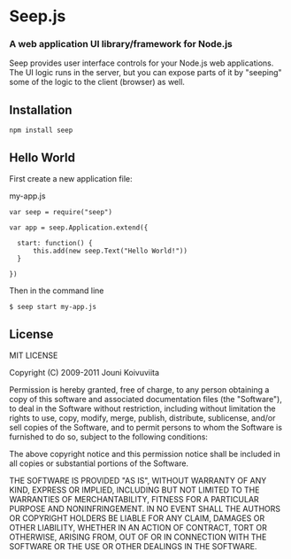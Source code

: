# Seep.js
### A web application UI library/framework for Node.js

Seep provides user interface controls for your Node.js web applications. The UI logic runs in the server, but you can expose parts of it by "seeping" some of the logic to the client (browser) as well.

## Installation

    npm install seep

## Hello World

First create a new application file:

my-app.js

    var seep = require("seep")
    
    var app = seep.Application.extend({
    
  	  start: function() {
  		  this.add(new seep.Text("Hello World!"))
  	  }
    
    })

Then in the command line

    $ seep start my-app.js


## License

MIT LICENSE

Copyright (C) 2009-2011 Jouni Koivuviita

Permission is hereby granted, free of charge, to any person obtaining a copy of
this software and associated documentation files (the "Software"), to deal in
the Software without restriction, including without limitation the rights to
use, copy, modify, merge, publish, distribute, sublicense, and/or sell copies
of the Software, and to permit persons to whom the Software is furnished to do
so, subject to the following conditions:

The above copyright notice and this permission notice shall be included in all
copies or substantial portions of the Software.

THE SOFTWARE IS PROVIDED "AS IS", WITHOUT WARRANTY OF ANY KIND, EXPRESS OR
IMPLIED, INCLUDING BUT NOT LIMITED TO THE WARRANTIES OF MERCHANTABILITY,
FITNESS FOR A PARTICULAR PURPOSE AND NONINFRINGEMENT. IN NO EVENT SHALL THE
AUTHORS OR COPYRIGHT HOLDERS BE LIABLE FOR ANY CLAIM, DAMAGES OR OTHER
LIABILITY, WHETHER IN AN ACTION OF CONTRACT, TORT OR OTHERWISE, ARISING FROM,
OUT OF OR IN CONNECTION WITH THE SOFTWARE OR THE USE OR OTHER DEALINGS IN THE
SOFTWARE.